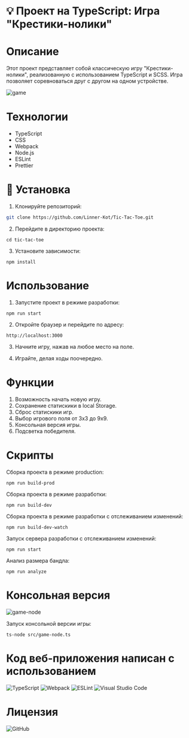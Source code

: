 # 💡 Проект на TypeScript: Игра "Крестики-нолики"

# Описание

Этот проект представляет собой классическую игру "Крестики-нолики", реализованную с использованием TypeScript и SCSS. Игра позволяет соревноваться друг с другом на одном устройстве.

![game](https://github.com/user-attachments/assets/704be9a8-64f5-46e2-a437-c7f5ce07c71f)

# Технологии

- TypeScript
- CSS
- Webpack
- Node.js
- ESLint
- Prettier

# 🔧 Установка

1. Клонируйте репозиторий:

```bash
git clone https://github.com/Linner-Kot/Tic-Tac-Toe.git
```

2. Перейдите в директорию проекта:

```
cd tic-tac-toe
```

3. Установите зависимости:

```
npm install
```

# Использование

1. Запустите проект в режиме разработки:

```
npm run start
```

2. Откройте браузер и перейдите по адресу:

```
http://localhost:3000
```

3. Начните игру, нажав на любое место на поле.

4. Играйте, делая ходы поочередно.

# Функции

1. Возможность начать новую игру.
2. Сохранение статискики в local  Storage.
3. Сброс статискики игр.
4. Выбор игрового поля от 3х3 до 9х9.
5. Консольная версия игры.
6. Подсветка победителя.

# Скрипты

Сборка проекта в режиме production:

```
npm run build-prod
```

Сборка проекта в режиме разработки:

```
npm run build-dev
```

Сборка проекта в режиме разработки с отслеживанием изменений:

```
npm run build-dev-watch
```

Запуск сервера разработки с отслеживанием изменений:

```
npm run start
```

Анализ размера бандла:

```
npm run analyze
```

# Консольная версия

![game-node](https://github.com/user-attachments/assets/6e1e0e90-9792-48b3-bff4-42556fe58c54)

Запуск консольной версии игры:

```
ts-node src/game-node.ts
```

# Код веб-приложения написан с использованием

![TypeScript](https://img.shields.io/badge/typescript-%23007ACC.svg?style=for-the-badge&logo=typescript&logoColor=white)
![Webpack](https://img.shields.io/badge/webpack-%238DD6F9.svg?style=for-the-badge&logo=webpack&logoColor=black)
![ESLint](https://img.shields.io/badge/ESLint-4B3263?style=for-the-badge&logo=eslint&logoColor=white)
![Visual Studio Code](https://img.shields.io/badge/Visual%20Studio%20Code-0078d7.svg?style=for-the-badge&logo=visual-studio-code&logoColor=white)

# Лицензия

![GitHub](https://img.shields.io/github/license/Linner_Kot/Tic-Tac-Toe)
